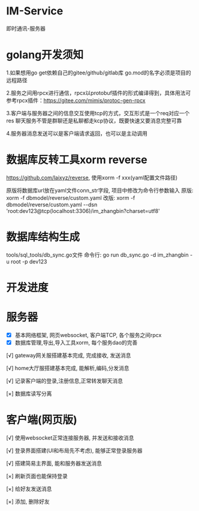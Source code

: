 # IM-Service

即时通讯-服务器

# golang开发须知

1.如果想用go get依赖自己的gitee/github/gitlab库
go.mod的名字必须是项目的远程路径

2.服务之间用rpcx进行通信，rpcx以protobuf插件的形式编译得到，具体用法可参考rpcx插件：https://gitee.com/mimis/protoc-gen-rpcx

3.客户端与服务器之间的信息交互使用tcp的方式，交互形式是一个req对应一个res
  聊天服务不管是群聊还是私聊都走kcp协议，既要快速又要消息完整可靠

4.服务器消息发送可以是客户端请求返回，也可以是主动调用

# 数据库反转工具xorm reverse
https://github.com/laixyz/reverse, 使用xorm -f xxx(yaml配置文件路径)

原版将数据库url放在yaml文件conn_str字段, 项目中修改为命令行参数输入
原版: xorm -f dbmodel/reverse/custom.yaml
改版: xorm -f dbmodel/reverse/custom.yaml --dsn 'root:dev123@tcp(localhost:3306)/im_zhangbin?charset=utf8'

# 数据库结构生成
tools/sql_tools/db_sync.go文件
命令行: go run db_sync.go -d im_zhangbin -u root -p dev123


# 开发进度

# 服务器
- [x] 基本网络框架, 网页websocket, 客户端TCP, 各个服务之间rpcx
- [x] 数据库管理,导出,导入工具xorm, 每个服务dao的完善

[√] gateway网关服搭建基本完成, 完成接收, 发送消息

[√] home大厅服搭建基本完成, 能解析,编码,分发消息

[√] 记录客户端的登录,注册信息,正常转发聊天消息

[×] 数据库读写分离

# 客户端(网页版)
[√] 使用websocket正常连接服务器, 并发送和接收消息

[√] 登录界面搭建(UI和布局先不考虑), 能够正常登录服务器

[√] 搭建简易主界面, 能和服务器发送消息

[×] 刷新页面也能保持登录

[×] 给好友发送消息

[×] 添加, 删除好友